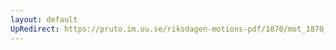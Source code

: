 ```yaml
---
layout: default
UpRedirect: https://pruto.im.uu.se/riksdagen-motions-pdf/1870/mot_1870__ak__51/mot_1870__ak__51-002.pdf
---
```

